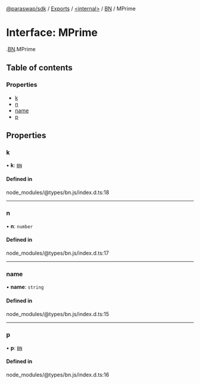 [@paraswap/sdk](../README.md) / [Exports](../modules.md) / [<internal\>](../modules/internal_.md) / [BN](../modules/internal_.BN.md) / MPrime

# Interface: MPrime

[<internal>](../modules/internal_.md).[BN](../modules/internal_.BN.md).MPrime

## Table of contents

### Properties

- [k](internal_.BN.MPrime.md#k)
- [n](internal_.BN.MPrime.md#n)
- [name](internal_.BN.MPrime.md#name)
- [p](internal_.BN.MPrime.md#p)

## Properties

### k

• **k**: [`BN`](../classes/internal_.BN-1.md)

#### Defined in

node_modules/@types/bn.js/index.d.ts:18

___

### n

• **n**: `number`

#### Defined in

node_modules/@types/bn.js/index.d.ts:17

___

### name

• **name**: `string`

#### Defined in

node_modules/@types/bn.js/index.d.ts:15

___

### p

• **p**: [`BN`](../classes/internal_.BN-1.md)

#### Defined in

node_modules/@types/bn.js/index.d.ts:16
